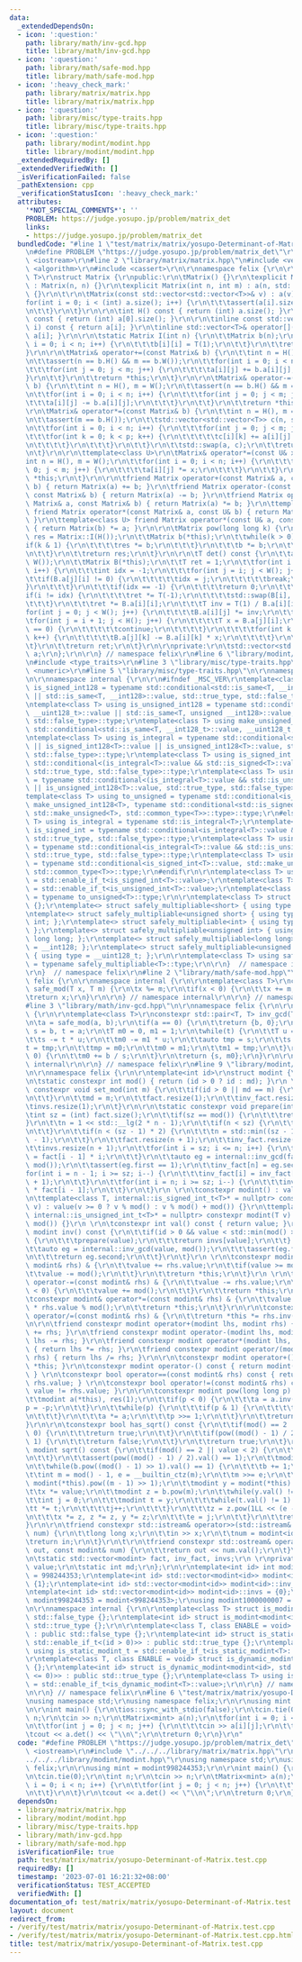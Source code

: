 ```yaml
---
data:
  _extendedDependsOn:
  - icon: ':question:'
    path: library/math/inv-gcd.hpp
    title: library/math/inv-gcd.hpp
  - icon: ':question:'
    path: library/math/safe-mod.hpp
    title: library/math/safe-mod.hpp
  - icon: ':heavy_check_mark:'
    path: library/matrix/matrix.hpp
    title: library/matrix/matrix.hpp
  - icon: ':question:'
    path: library/misc/type-traits.hpp
    title: library/misc/type-traits.hpp
  - icon: ':question:'
    path: library/modint/modint.hpp
    title: library/modint/modint.hpp
  _extendedRequiredBy: []
  _extendedVerifiedWith: []
  _isVerificationFailed: false
  _pathExtension: cpp
  _verificationStatusIcon: ':heavy_check_mark:'
  attributes:
    '*NOT_SPECIAL_COMMENTS*': ''
    PROBLEM: https://judge.yosupo.jp/problem/matrix_det
    links:
    - https://judge.yosupo.jp/problem/matrix_det
  bundledCode: "#line 1 \"test/matrix/matrix/yosupo-Determinant-of-Matrix.test.cpp\"\
    \n#define PROBLEM \"https://judge.yosupo.jp/problem/matrix_det\"\r\n\r\n#include\
    \ <iostream>\r\n#line 2 \"library/matrix/matrix.hpp\"\n#include <vector>\r\n#include\
    \ <algorithm>\r\n#include <cassert>\r\n\r\nnamespace felix {\r\n\r\ntemplate<class\
    \ T>\r\nstruct Matrix {\r\npublic:\r\n\tMatrix() {}\r\n\texplicit Matrix(int n)\
    \ : Matrix(n, n) {}\r\n\texplicit Matrix(int n, int m) : a(n, std::vector<T>(m))\
    \ {}\r\n\t\r\n\tMatrix(const std::vector<std::vector<T>>& v) : a(v) {\r\n\t\t\
    for(int i = 0; i < (int) a.size(); i++) {\r\n\t\t\tassert(a[i].size() == a[0].size());\r\
    \n\t\t}\r\n\t}\r\n\r\n\tint H() const { return (int) a.size(); }\r\n\tint W()\
    \ const { return (int) a[0].size(); }\r\n\r\n\tinline const std::vector<T> operator[](int\
    \ i) const { return a[i]; }\r\n\tinline std::vector<T>& operator[](int i) { return\
    \ a[i]; }\r\n\r\n\tstatic Matrix I(int n) {\r\n\t\tMatrix b(n);\r\n\t\tfor(int\
    \ i = 0; i < n; i++) {\r\n\t\t\tb[i][i] = T(1);\r\n\t\t}\r\n\t\treturn b;\r\n\t\
    }\r\n\r\n\tMatrix& operator+=(const Matrix& b) {\r\n\t\tint n = H(), m = W();\r\
    \n\t\tassert(n == b.H() && m == b.W());\r\n\t\tfor(int i = 0; i < n; i++) {\r\n\
    \t\t\tfor(int j = 0; j < m; j++) {\r\n\t\t\t\ta[i][j] += b.a[i][j];\r\n\t\t\t\
    }\r\n\t\t}\r\n\t\treturn *this;\r\n\t}\r\n\r\n\tMatrix& operator-=(const Matrix&\
    \ b) {\r\n\t\tint n = H(), m = W();\r\n\t\tassert(n == b.H() && m == b.W());\r\
    \n\t\tfor(int i = 0; i < n; i++) {\r\n\t\t\tfor(int j = 0; j < m; j++) {\r\n\t\
    \t\t\ta[i][j] -= b.a[i][j];\r\n\t\t\t}\r\n\t\t}\r\n\t\treturn *this;\r\n\t}\r\n\
    \r\n\tMatrix& operator*=(const Matrix& b) {\r\n\t\tint n = H(), m = W(), p = b.W();\r\
    \n\t\tassert(m == b.H());\r\n\t\tstd::vector<std::vector<T>> c(n, std::vector<T>(p));\r\
    \n\t\tfor(int i = 0; i < n; i++) {\r\n\t\t\tfor(int j = 0; j < m; j++) {\r\n\t\
    \t\t\tfor(int k = 0; k < p; k++) {\r\n\t\t\t\t\tc[i][k] += a[i][j] * b.a[j][k];\r\
    \n\t\t\t\t}\r\n\t\t\t}\r\n\t\t}\r\n\t\tstd::swap(a, c);\r\n\t\treturn *this;\r\
    \n\t}\r\n\r\n\ttemplate<class U>\r\n\tMatrix& operator*=(const U& x) {\r\n\t\t\
    int n = H(), m = W();\r\n\t\tfor(int i = 0; i < n; i++) {\r\n\t\t\tfor(int j =\
    \ 0; j < m; j++) {\r\n\t\t\t\ta[i][j] *= x;\r\n\t\t\t}\r\n\t\t}\r\n\t\treturn\
    \ *this;\r\n\t}\r\n\r\n\tfriend Matrix operator+(const Matrix& a, const Matrix&\
    \ b) { return Matrix(a) += b; }\r\n\tfriend Matrix operator-(const Matrix& a,\
    \ const Matrix& b) { return Matrix(a) -= b; }\r\n\tfriend Matrix operator*(const\
    \ Matrix& a, const Matrix& b) { return Matrix(a) *= b; }\r\n\ttemplate<class U>\
    \ friend Matrix operator*(const Matrix& a, const U& b) { return Matrix(a) *= b;\
    \ }\r\n\ttemplate<class U> friend Matrix operator*(const U& a, const Matrix& b)\
    \ { return Matrix(b) *= a; }\r\n\r\n\tMatrix pow(long long k) {\r\n\t\tMatrix\
    \ res = Matrix::I(H());\r\n\t\tMatrix b(*this);\r\n\t\twhile(k > 0) {\r\n\t\t\t\
    if(k & 1) {\r\n\t\t\t\tres *= b;\r\n\t\t\t}\r\n\t\t\tb *= b;\r\n\t\t\tk >>= 1;\r\
    \n\t\t}\r\n\t\treturn res;\r\n\t}\r\n\r\n\tT det() const {\r\n\t\tassert(H() ==\
    \ W());\r\n\t\tMatrix B(*this);\r\n\t\tT ret = 1;\r\n\t\tfor(int i = 0; i < H();\
    \ i++) {\r\n\t\t\tint idx = -1;\r\n\t\t\tfor(int j = i; j < W(); j++) {\r\n\t\t\
    \t\tif(B.a[j][i] != 0) {\r\n\t\t\t\t\tidx = j;\r\n\t\t\t\t\tbreak;\r\n\t\t\t\t\
    }\r\n\t\t\t}\r\n\t\t\tif(idx == -1) {\r\n\t\t\t\treturn 0;\r\n\t\t\t}\r\n\t\t\t\
    if(i != idx) {\r\n\t\t\t\tret *= T(-1);\r\n\t\t\t\tstd::swap(B[i], B[idx]);\r\n\
    \t\t\t}\r\n\t\t\tret *= B.a[i][i];\r\n\t\t\tT inv = T(1) / B.a[i][i];\r\n\t\t\t\
    for(int j = 0; j < W(); j++) {\r\n\t\t\t\tB.a[i][j] *= inv;\r\n\t\t\t}\r\n\t\t\
    \tfor(int j = i + 1; j < H(); j++) {\r\n\t\t\t\tT x = B.a[j][i];\r\n\t\t\t\tif(x\
    \ == 0) {\r\n\t\t\t\t\tcontinue;\r\n\t\t\t\t}\r\n\t\t\t\tfor(int k = i; k < W();\
    \ k++) {\r\n\t\t\t\t\tB.a[j][k] -= B.a[i][k] * x;\r\n\t\t\t\t}\r\n\t\t\t}\r\n\t\
    \t}\r\n\t\treturn ret;\r\n\t}\r\n\r\nprivate:\r\n\tstd::vector<std::vector<T>>\
    \ a;\r\n};\r\n\r\n} // namespace felix\r\n#line 6 \"library/modint/modint.hpp\"\
    \n#include <type_traits>\r\n#line 3 \"library/misc/type-traits.hpp\"\n#include\
    \ <numeric>\r\n#line 5 \"library/misc/type-traits.hpp\"\n\r\nnamespace felix {\r\
    \n\r\nnamespace internal {\r\n\r\n#ifndef _MSC_VER\r\ntemplate<class T> using\
    \ is_signed_int128 = typename std::conditional<std::is_same<T, __int128_t>::value\
    \ || std::is_same<T, __int128>::value, std::true_type, std::false_type>::type;\r\
    \ntemplate<class T> using is_unsigned_int128 = typename std::conditional<std::is_same<T,\
    \ __uint128_t>::value || std::is_same<T, unsigned __int128>::value, std::true_type,\
    \ std::false_type>::type;\r\ntemplate<class T> using make_unsigned_int128 = typename\
    \ std::conditional<std::is_same<T, __int128_t>::value, __uint128_t, unsigned __int128>;\r\
    \ntemplate<class T> using is_integral = typename std::conditional<std::is_integral<T>::value\
    \ || is_signed_int128<T>::value || is_unsigned_int128<T>::value, std::true_type,\
    \ std::false_type>::type;\r\ntemplate<class T> using is_signed_int = typename\
    \ std::conditional<(is_integral<T>::value && std::is_signed<T>::value) || is_signed_int128<T>::value,\
    \ std::true_type, std::false_type>::type;\r\ntemplate<class T> using is_unsigned_int\
    \ = typename std::conditional<(is_integral<T>::value && std::is_unsigned<T>::value)\
    \ || is_unsigned_int128<T>::value, std::true_type, std::false_type>::type;\r\n\
    template<class T> using to_unsigned = typename std::conditional<is_signed_int128<T>::value,\
    \ make_unsigned_int128<T>, typename std::conditional<std::is_signed<T>::value,\
    \ std::make_unsigned<T>, std::common_type<T>>::type>::type;\r\n#else\r\ntemplate<class\
    \ T> using is_integral = typename std::is_integral<T>;\r\ntemplate<class T> using\
    \ is_signed_int = typename std::conditional<is_integral<T>::value && std::is_signed<T>::value,\
    \ std::true_type, std::false_type>::type;\r\ntemplate<class T> using is_unsigned_int\
    \ = typename std::conditional<is_integral<T>::value && std::is_unsigned<T>::value,\
    \ std::true_type, std::false_type>::type;\r\ntemplate<class T> using to_unsigned\
    \ = typename std::conditional<is_signed_int<T>::value, std::make_unsigned<T>,\
    \ std::common_type<T>>::type;\r\n#endif\r\n\r\ntemplate<class T> using is_signed_int_t\
    \ = std::enable_if_t<is_signed_int<T>::value>;\r\ntemplate<class T> using is_unsigned_int_t\
    \ = std::enable_if_t<is_unsigned_int<T>::value>;\r\ntemplate<class T> using to_unsigned_t\
    \ = typename to_unsigned<T>::type;\r\n\r\ntemplate<class T> struct safely_multipliable\
    \ {};\r\ntemplate<> struct safely_multipliable<short> { using type = int; };\r\
    \ntemplate<> struct safely_multipliable<unsigned short> { using type = unsigned\
    \ int; };\r\ntemplate<> struct safely_multipliable<int> { using type = long long;\
    \ };\r\ntemplate<> struct safely_multipliable<unsigned int> { using type = unsigned\
    \ long long; };\r\ntemplate<> struct safely_multipliable<long long> { using type\
    \ = __int128; };\r\ntemplate<> struct safely_multipliable<unsigned long long>\
    \ { using type = __uint128_t; };\r\n\r\ntemplate<class T> using safely_multipliable_t\
    \ = typename safely_multipliable<T>::type;\r\n\r\n}  // namespace internal\r\n\
    \r\n}  // namespace felix\r\n#line 2 \"library/math/safe-mod.hpp\"\n\r\nnamespace\
    \ felix {\r\n\r\nnamespace internal {\r\n\r\ntemplate<class T>\r\nconstexpr T\
    \ safe_mod(T x, T m) {\r\n\tx %= m;\r\n\tif(x < 0) {\r\n\t\tx += m;\r\n\t}\r\n\
    \treturn x;\r\n}\r\n\r\n} // namespace internal\r\n\r\n} // namespace felix\n\
    #line 3 \"library/math/inv-gcd.hpp\"\n\r\nnamespace felix {\r\n\r\nnamespace internal\
    \ {\r\n\r\ntemplate<class T>\r\nconstexpr std::pair<T, T> inv_gcd(T a, T b) {\r\
    \n\ta = safe_mod(a, b);\r\n\tif(a == 0) {\r\n\t\treturn {b, 0};\r\n\t}\r\n\tT\
    \ s = b, t = a;\r\n\tT m0 = 0, m1 = 1;\r\n\twhile(t) {\r\n\t\tT u = s / t;\r\n\
    \t\ts -= t * u;\r\n\t\tm0 -= m1 * u;\r\n\t\tauto tmp = s;\r\n\t\ts = t;\r\n\t\t\
    t = tmp;\r\n\t\ttmp = m0;\r\n\t\tm0 = m1;\r\n\t\tm1 = tmp;\r\n\t}\r\n\tif(m0 <\
    \ 0) {\r\n\t\tm0 += b / s;\r\n\t}\r\n\treturn {s, m0};\r\n}\r\n\r\n} // namespace\
    \ internal\r\n\r\n} // namespace felix\r\n#line 9 \"library/modint/modint.hpp\"\
    \n\r\nnamespace felix {\r\n\r\ntemplate<int id>\r\nstruct modint {\r\npublic:\r\
    \n\tstatic constexpr int mod() { return (id > 0 ? id : md); }\r\n \t\r\n\tstatic\
    \ constexpr void set_mod(int m) {\r\n\t\tif(id > 0 || md == m) {\r\n\t\t\treturn;\r\
    \n\t\t}\r\n\t\tmd = m;\r\n\t\tfact.resize(1);\r\n\t\tinv_fact.resize(1);\r\n\t\
    \tinvs.resize(1);\r\n\t}\r\n\r\n\tstatic constexpr void prepare(int n) {\r\n\t\
    \tint sz = (int) fact.size();\r\n\t\tif(sz == mod()) {\r\n\t\t\treturn;\r\n\t\t\
    }\r\n\t\tn = 1 << std::__lg(2 * n - 1);\r\n\t\tif(n < sz) {\r\n\t\t\treturn;\r\
    \n\t\t}\r\n\t\tif(n < (sz - 1) * 2) {\r\n\t\t\tn = std::min((sz - 1) * 2, mod()\
    \ - 1);\r\n\t\t}\r\n\t\tfact.resize(n + 1);\r\n\t\tinv_fact.resize(n + 1);\r\n\
    \t\tinvs.resize(n + 1);\r\n\t\tfor(int i = sz; i <= n; i++) {\r\n\t\t\tfact[i]\
    \ = fact[i - 1] * i;\r\n\t\t}\r\n\t\tauto eg = internal::inv_gcd(fact.back().val(),\
    \ mod());\r\n\t\tassert(eg.first == 1);\r\n\t\tinv_fact[n] = eg.second;\r\n\t\t\
    for(int i = n - 1; i >= sz; i--) {\r\n\t\t\tinv_fact[i] = inv_fact[i + 1] * (i\
    \ + 1);\r\n\t\t}\r\n\t\tfor(int i = n; i >= sz; i--) {\r\n\t\t\tinvs[i] = inv_fact[i]\
    \ * fact[i - 1];\r\n\t\t}\r\n\t}\r\n \r\n\tconstexpr modint() : value(0) {} \r\
    \n\ttemplate<class T, internal::is_signed_int_t<T>* = nullptr> constexpr modint(T\
    \ v) : value(v >= 0 ? v % mod() : v % mod() + mod()) {}\r\n\ttemplate<class T,\
    \ internal::is_unsigned_int_t<T>* = nullptr> constexpr modint(T v) : value(v %\
    \ mod()) {}\r\n \r\n\tconstexpr int val() const { return value; }\r\n\r\n\tconstexpr\
    \ modint inv() const {\r\n\t\tif(id > 0 && value < std::min(mod() >> 1, 1 << 18))\
    \ {\r\n\t\t\tprepare(value);\r\n\t\t\treturn invs[value];\r\n\t\t} else {\r\n\t\
    \t\tauto eg = internal::inv_gcd(value, mod());\r\n\t\t\tassert(eg.first == 1);\r\
    \n\t\t\treturn eg.second;\r\n\t\t}\r\n\t}\r\n \r\n\tconstexpr modint& operator+=(const\
    \ modint& rhs) & {\r\n\t\tvalue += rhs.value;\r\n\t\tif(value >= mod()) {\r\n\t\
    \t\tvalue -= mod();\r\n\t\t}\r\n\t\treturn *this;\r\n\t}\r\n \r\n\tconstexpr modint&\
    \ operator-=(const modint& rhs) & {\r\n\t\tvalue -= rhs.value;\r\n\t\tif(value\
    \ < 0) {\r\n\t\t\tvalue += mod();\r\n\t\t}\r\n\t\treturn *this;\r\n\t}\r\n\r\n\
    \tconstexpr modint& operator*=(const modint& rhs) & {\r\n\t\tvalue = 1LL * value\
    \ * rhs.value % mod();\r\n\t\treturn *this;\r\n\t}\r\n\r\n\tconstexpr modint&\
    \ operator/=(const modint& rhs) & {\r\n\t\treturn *this *= rhs.inv();\r\n\t}\r\
    \n\r\n\tfriend constexpr modint operator+(modint lhs, modint rhs) { return lhs\
    \ += rhs; }\r\n\tfriend constexpr modint operator-(modint lhs, modint rhs) { return\
    \ lhs -= rhs; }\r\n\tfriend constexpr modint operator*(modint lhs, modint rhs)\
    \ { return lhs *= rhs; }\r\n\tfriend constexpr modint operator/(modint lhs, modint\
    \ rhs) { return lhs /= rhs; }\r\n\r\n\tconstexpr modint operator+() const { return\
    \ *this; }\r\n\tconstexpr modint operator-() const { return modint() - *this;\
    \ } \r\n\tconstexpr bool operator==(const modint& rhs) const { return value ==\
    \ rhs.value; } \r\n\tconstexpr bool operator!=(const modint& rhs) const { return\
    \ value != rhs.value; }\r\n\r\n\tconstexpr modint pow(long long p) const {\r\n\
    \t\tmodint a(*this), res(1);\r\n\t\tif(p < 0) {\r\n\t\t\ta = a.inv();\r\n\t\t\t\
    p = -p;\r\n\t\t}\r\n\t\twhile(p) {\r\n\t\t\tif(p & 1) {\r\n\t\t\t\tres *= a;\r\
    \n\t\t\t}\r\n\t\t\ta *= a;\r\n\t\t\tp >>= 1;\r\n\t\t}\r\n\t\treturn res;\r\n\t\
    }\r\n\r\n\tconstexpr bool has_sqrt() const {\r\n\t\tif(mod() == 2 || value ==\
    \ 0) {\r\n\t\t\treturn true;\r\n\t\t}\r\n\t\tif(pow((mod() - 1) / 2).val() !=\
    \ 1) {\r\n\t\t\treturn false;\r\n\t\t}\r\n\t\treturn true;\r\n\t}\r\n\r\n\tconstexpr\
    \ modint sqrt() const {\r\n\t\tif(mod() == 2 || value < 2) {\r\n\t\t\treturn *this;\r\
    \n\t\t}\r\n\t\tassert(pow((mod() - 1) / 2).val() == 1);\r\n\t\tmodint b = 1;\r\
    \n\t\twhile(b.pow((mod() - 1) >> 1).val() == 1) {\r\n\t\t\tb += 1;\r\n\t\t}\r\n\
    \t\tint m = mod() - 1, e = __builtin_ctz(m);\r\n\t\tm >>= e;\r\n\t\tmodint x =\
    \ modint(*this).pow((m - 1) >> 1);\r\n\t\tmodint y = modint(*this) * x * x;\r\n\
    \t\tx *= value;\r\n\t\tmodint z = b.pow(m);\r\n\t\twhile(y.val() != 1) {\r\n\t\
    \t\tint j = 0;\r\n\t\t\tmodint t = y;\r\n\t\t\twhile(t.val() != 1) {\r\n\t\t\t\
    \tt *= t;\r\n\t\t\t\tj++;\r\n\t\t\t}\r\n\t\t\tz = z.pow(1LL << (e - j - 1));\r\
    \n\t\t\tx *= z, z *= z, y *= z;\r\n\t\t\te = j;\r\n\t\t}\r\n\t\treturn x;\r\n\t\
    }\r\n\r\n\tfriend constexpr std::istream& operator>>(std::istream& in, modint&\
    \ num) {\r\n\t\tlong long x;\r\n\t\tin >> x;\r\n\t\tnum = modint<id>(x);\r\n\t\
    \treturn in;\r\n\t}\r\n\t\r\n\tfriend constexpr std::ostream& operator<<(std::ostream&\
    \ out, const modint& num) {\r\n\t\treturn out << num.val();\r\n\t}\r\n\r\npublic:\r\
    \n\tstatic std::vector<modint> fact, inv_fact, invs;\r\n \r\nprivate:\r\n\tint\
    \ value;\r\n\tstatic int md;\r\n};\r\n\r\ntemplate<int id> int modint<id>::md\
    \ = 998244353;\r\ntemplate<int id> std::vector<modint<id>> modint<id>::fact =\
    \ {1};\r\ntemplate<int id> std::vector<modint<id>> modint<id>::inv_fact = {1};\r\
    \ntemplate<int id> std::vector<modint<id>> modint<id>::invs = {0};\r\n\r\nusing\
    \ modint998244353 = modint<998244353>;\r\nusing modint1000000007 = modint<1000000007>;\r\
    \n\r\nnamespace internal {\r\n\r\ntemplate<class T> struct is_modint : public\
    \ std::false_type {};\r\ntemplate<int id> struct is_modint<modint<id>> : public\
    \ std::true_type {};\r\n\r\ntemplate<class T, class ENABLE = void> struct is_static_modint\
    \ : public std::false_type {};\r\ntemplate<int id> struct is_static_modint<modint<id>,\
    \ std::enable_if_t<(id > 0)>> : public std::true_type {};\r\ntemplate<class T>\
    \ using is_static_modint_t = std::enable_if_t<is_static_modint<T>::value>;\r\n\
    \r\ntemplate<class T, class ENABLE = void> struct is_dynamic_modint : public std::false_type\
    \ {};\r\ntemplate<int id> struct is_dynamic_modint<modint<id>, std::enable_if_t<(id\
    \ <= 0)>> : public std::true_type {};\r\ntemplate<class T> using is_dynamic_modint_t\
    \ = std::enable_if_t<is_dynamic_modint<T>::value>;\r\n\r\n} // namespace internal\r\
    \n\r\n} // namespace felix\r\n#line 6 \"test/matrix/matrix/yosupo-Determinant-of-Matrix.test.cpp\"\
    \nusing namespace std;\r\nusing namespace felix;\r\n\r\nusing mint = modint998244353;\r\
    \n\r\nint main() {\r\n\tios::sync_with_stdio(false);\r\n\tcin.tie(0);\r\n\tint\
    \ n;\r\n\tcin >> n;\r\n\tMatrix<mint> a(n);\r\n\tfor(int i = 0; i < n; i++) {\r\
    \n\t\tfor(int j = 0; j < n; j++) {\r\n\t\t\tcin >> a[i][j];\r\n\t\t}\r\n\t}\r\n\
    \tcout << a.det() << \"\\n\";\r\n\treturn 0;\r\n}\r\n"
  code: "#define PROBLEM \"https://judge.yosupo.jp/problem/matrix_det\"\r\n\r\n#include\
    \ <iostream>\r\n#include \"../../../library/matrix/matrix.hpp\"\r\n#include \"\
    ../../../library/modint/modint.hpp\"\r\nusing namespace std;\r\nusing namespace\
    \ felix;\r\n\r\nusing mint = modint998244353;\r\n\r\nint main() {\r\n\tios::sync_with_stdio(false);\r\
    \n\tcin.tie(0);\r\n\tint n;\r\n\tcin >> n;\r\n\tMatrix<mint> a(n);\r\n\tfor(int\
    \ i = 0; i < n; i++) {\r\n\t\tfor(int j = 0; j < n; j++) {\r\n\t\t\tcin >> a[i][j];\r\
    \n\t\t}\r\n\t}\r\n\tcout << a.det() << \"\\n\";\r\n\treturn 0;\r\n}\r\n"
  dependsOn:
  - library/matrix/matrix.hpp
  - library/modint/modint.hpp
  - library/misc/type-traits.hpp
  - library/math/inv-gcd.hpp
  - library/math/safe-mod.hpp
  isVerificationFile: true
  path: test/matrix/matrix/yosupo-Determinant-of-Matrix.test.cpp
  requiredBy: []
  timestamp: '2023-07-01 16:21:32+08:00'
  verificationStatus: TEST_ACCEPTED
  verifiedWith: []
documentation_of: test/matrix/matrix/yosupo-Determinant-of-Matrix.test.cpp
layout: document
redirect_from:
- /verify/test/matrix/matrix/yosupo-Determinant-of-Matrix.test.cpp
- /verify/test/matrix/matrix/yosupo-Determinant-of-Matrix.test.cpp.html
title: test/matrix/matrix/yosupo-Determinant-of-Matrix.test.cpp
---
```

